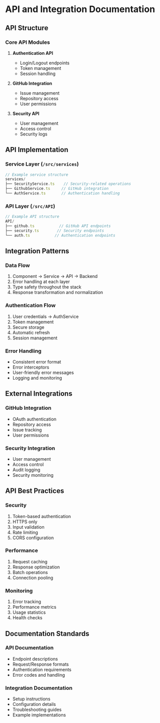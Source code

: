 # API and Integration Documentation

## API Structure

### Core API Modules

1. **Authentication API**

   - Login/Logout endpoints
   - Token management
   - Session handling

2. **GitHub Integration**

   - Issue management
   - Repository access
   - User permissions

3. **Security API**
   - User management
   - Access control
   - Security logs

## API Implementation

### Service Layer (`/src/services`)

```typescript
// Example service structure
services/
├── SecurityService.ts    // Security-related operations
├── GithubService.ts     // GitHub integration
└── AuthService.ts       // Authentication handling
```

### API Layer (`/src/API`)

```typescript
// Example API structure
API/
├── github.ts           // GitHub API endpoints
├── security.ts        // Security endpoints
└── auth.ts           // Authentication endpoints
```

## Integration Patterns

### Data Flow

1. Component → Service → API → Backend
2. Error handling at each layer
3. Type safety throughout the stack
4. Response transformation and normalization

### Authentication Flow

1. User credentials → AuthService
2. Token management
3. Secure storage
4. Automatic refresh
5. Session management

### Error Handling

- Consistent error format
- Error interceptors
- User-friendly error messages
- Logging and monitoring

## External Integrations

### GitHub Integration

- OAuth authentication
- Repository access
- Issue tracking
- User permissions

### Security Integration

- User management
- Access control
- Audit logging
- Security monitoring

## API Best Practices

### Security

1. Token-based authentication
2. HTTPS only
3. Input validation
4. Rate limiting
5. CORS configuration

### Performance

1. Request caching
2. Response optimization
3. Batch operations
4. Connection pooling

### Monitoring

1. Error tracking
2. Performance metrics
3. Usage statistics
4. Health checks

## Documentation Standards

### API Documentation

- Endpoint descriptions
- Request/Response formats
- Authentication requirements
- Error codes and handling

### Integration Documentation

- Setup instructions
- Configuration details
- Troubleshooting guides
- Example implementations
